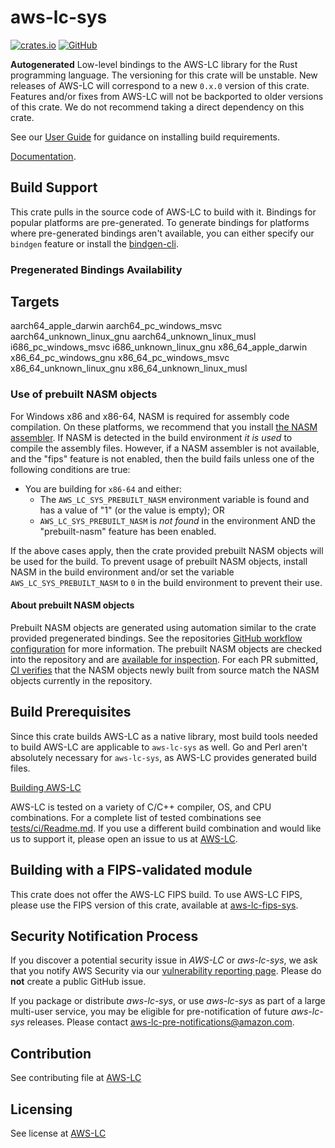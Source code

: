 # aws-lc-sys

[![crates.io](https://img.shields.io/crates/v/aws-lc-sys.svg)](https://crates.io/crates/aws-lc-sys)
[![GitHub](https://img.shields.io/badge/GitHub-aws%2Faws--lc--rs-blue)](https://github.com/aws/aws-lc-rs)

**Autogenerated** Low-level bindings to the AWS-LC library for the Rust programming language. The versioning for this
crate will be unstable.
New releases of AWS-LC will correspond to a new `0.x.0` version of this crate. Features and/or fixes from AWS-LC
will not be backported to older versions of this crate. We do not recommend taking a direct dependency on this crate.

See our [User Guide](https://aws.github.io/aws-lc-rs/) for guidance on installing build requirements.

[Documentation](https://github.com/aws/aws-lc).

## Build Support

This crate pulls in the source code of AWS-LC to build with it. Bindings for popular platforms are pre-generated.
To generate bindings for platforms where pre-generated bindings aren't available, you can either specify our `bindgen`
feature or install the [bindgen-cli](https://crates.io/crates/bindgen-cli).

### Pregenerated Bindings Availability

Targets
-------------
aarch64_apple_darwin
aarch64_pc_windows_msvc
aarch64_unknown_linux_gnu
aarch64_unknown_linux_musl
i686_pc_windows_msvc
i686_unknown_linux_gnu
x86_64_apple_darwin
x86_64_pc_windows_gnu
x86_64_pc_windows_msvc
x86_64_unknown_linux_gnu
x86_64_unknown_linux_musl

### Use of prebuilt NASM objects

For Windows x86 and x86-64, NASM is required for assembly code compilation. On these platforms,
we recommend that you install [the NASM assembler](https://www.nasm.us/). If NASM is
detected in the build environment *it is used* to compile the assembly files. However,
if a NASM assembler is not available, and the "fips" feature is not enabled, then the build fails unless one of the
following conditions are true:

* You are building for `x86-64` and either:
    * The `AWS_LC_SYS_PREBUILT_NASM` environment variable is found and has a value of "1" (or the value is empty); OR
    * `AWS_LC_SYS_PREBUILT_NASM` is *not found* in the environment AND the "prebuilt-nasm" feature has been enabled.

If the above cases apply, then the crate provided prebuilt NASM objects will be used for the build. To prevent usage of
prebuilt NASM
objects, install NASM in the build environment and/or set the variable `AWS_LC_SYS_PREBUILT_NASM` to `0` in the build
environment to prevent their use.

#### About prebuilt NASM objects

Prebuilt NASM objects are generated using automation similar to the crate provided pregenerated bindings. See the
repositories
[GitHub workflow configuration](https://github.com/aws/aws-lc-rs/blob/main/.github/workflows/sys-bindings-generator.yml)
for more information.
The prebuilt NASM objects are checked into the repository
and are [available for inspection](https://github.com/aws/aws-lc-rs/tree/main/aws-lc-sys/builder/prebuilt-nasm).
For each PR submitted,
[CI verifies](https://github.com/aws/aws-lc-rs/blob/8fb6869fc7bde92529a5cca40cf79513820984f7/.github/workflows/tests.yml#L209-L241)
that the NASM objects newly built from source match the NASM objects currently in the repository.

## Build Prerequisites

Since this crate builds AWS-LC as a native library, most build tools needed to build AWS-LC are applicable
to `aws-lc-sys` as well. Go and Perl aren't absolutely necessary for `aws-lc-sys`, as AWS-LC provides generated build
files.

[Building AWS-LC](https://github.com/aws/aws-lc/blob/main/BUILDING.md)

AWS-LC is tested on a variety of C/C++ compiler, OS, and CPU combinations. For a complete list of tested combinations
see [tests/ci/Readme.md](https://github.com/aws/aws-lc/tree/main/tests/ci#unit-tests). If you use a different build
combination and would like us to support it, please open an issue to us
at [AWS-LC](https://github.com/aws/aws-lc/issues/new?assignees=&labels=&template=build-issue.md&title=).

## Building with a FIPS-validated module

This crate does not offer the AWS-LC FIPS build. To use AWS-LC FIPS, please use the FIPS version of this crate,
available at [aws-lc-fips-sys](https://crates.io/crates/aws-lc-fips-sys).

## Security Notification Process

If you discover a potential security issue in *AWS-LC* or *aws-lc-sys*, we ask that you notify AWS
Security via our
[vulnerability reporting page](https://aws.amazon.com/security/vulnerability-reporting/).
Please do **not** create a public GitHub issue.

If you package or distribute *aws-lc-sys*, or use *aws-lc-sys* as part of a large multi-user service,
you may be eligible for pre-notification of future *aws-lc-sys* releases.
Please contact aws-lc-pre-notifications@amazon.com.

## Contribution

See contributing file at [AWS-LC](https://github.com/aws/aws-lc/blob/main/CONTRIBUTING.md)

## Licensing

See license at [AWS-LC](https://github.com/aws/aws-lc/blob/main/LICENSE)
